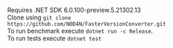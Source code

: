 Requires .NET SDK 6.0.100-preview.5.21302.13  
Clone using `git clone https://github.com/N0D4N/FasterVersionConverter.git`  
To run benchmark execute `dotnet run -c Release`.  
To run tests execute `dotnet test`
